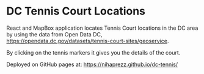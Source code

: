# DC Tennis Court Locations

React and MapBox application locates Tennis Court locations in the DC area by using the data from Open Data DC, https://opendata.dc.gov/datasets/tennis-court-sites/geoservice.

By clicking on the tennis markers it gives you the details of the court.

Deployed on GitHub pages at: https://nihaprezz.github.io/dc-tennis/